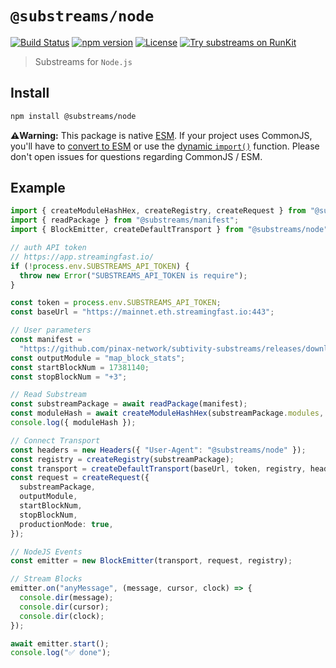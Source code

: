 # `@substreams/node`

[![Build Status](https://github.com/substreams-js/substreams-node/actions/workflows/ci.yml/badge.svg)](https://github.com/substreams-js/substreams-node/actions/workflows/ci.yml)
[![npm version](https://badge.fury.io/js/@substreams%2Fnode.svg)](https://www.npmjs.com/package/@substreams/node)
[![License](https://img.shields.io/github/license/substreams-js/substreams-node)](LICENSE)
[![Try substreams on RunKit](https://badge.runkitcdn.com/@substreams/node.svg)](https://npm.runkit.com/@substreams/node)

> Substreams for `Node.js`

## Install

```sh
npm install @substreams/node
```

**⚠️Warning:** This package is native [ESM](https://developer.mozilla.org/en-US/docs/Web/JavaScript/Guide/Modules). If your project uses CommonJS, you'll have to [convert to ESM](https://gist.github.com/sindresorhus/a39789f98801d908bbc7ff3ecc99d99c) or use the [dynamic `import()`](https://v8.dev/features/dynamic-import) function. Please don't open issues for questions regarding CommonJS / ESM.

## Example

```typescript
import { createModuleHashHex, createRegistry, createRequest } from "@substreams/core";
import { readPackage } from "@substreams/manifest";
import { BlockEmitter, createDefaultTransport } from "@substreams/node";

// auth API token
// https://app.streamingfast.io/
if (!process.env.SUBSTREAMS_API_TOKEN) {
  throw new Error("SUBSTREAMS_API_TOKEN is require");
}

const token = process.env.SUBSTREAMS_API_TOKEN;
const baseUrl = "https://mainnet.eth.streamingfast.io:443";

// User parameters
const manifest =
  "https://github.com/pinax-network/subtivity-substreams/releases/download/v0.2.3/subtivity-ethereum-v0.2.3.spkg";
const outputModule = "map_block_stats";
const startBlockNum = 17381140;
const stopBlockNum = "+3";

// Read Substream
const substreamPackage = await readPackage(manifest);
const moduleHash = await createModuleHashHex(substreamPackage.modules, outputModule);
console.log({ moduleHash });

// Connect Transport
const headers = new Headers({ "User-Agent": "@substreams/node" });
const registry = createRegistry(substreamPackage);
const transport = createDefaultTransport(baseUrl, token, registry, headers);
const request = createRequest({
  substreamPackage,
  outputModule,
  startBlockNum,
  stopBlockNum,
  productionMode: true,
});

// NodeJS Events
const emitter = new BlockEmitter(transport, request, registry);

// Stream Blocks
emitter.on("anyMessage", (message, cursor, clock) => {
  console.dir(message);
  console.dir(cursor);
  console.dir(clock);
});

await emitter.start();
console.log("✅ done");
```